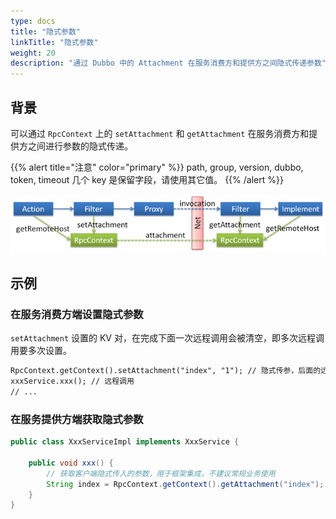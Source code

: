 ```yaml
---
type: docs
title: "隐式参数"
linkTitle: "隐式参数"
weight: 20
description: "通过 Dubbo 中的 Attachment 在服务消费方和提供方之间隐式传递参数"
---
```

## 背景

可以通过 `RpcContext` 上的 `setAttachment` 和 `getAttachment` 在服务消费方和提供方之间进行参数的隐式传递。 

{{% alert title="注意" color="primary" %}}
path, group, version, dubbo, token, timeout 几个 key 是保留字段，请使用其它值。
{{% /alert %}}

![/user-guide/images/context.png](/imgs/user/context.png)

## 示例

### 在服务消费方端设置隐式参数

`setAttachment` 设置的 KV 对，在完成下面一次远程调用会被清空，即多次远程调用要多次设置。

```xml
RpcContext.getContext().setAttachment("index", "1"); // 隐式传参，后面的远程调用都会隐式将这些参数发送到服务器端，类似cookie，用于框架集成，不建议常规业务使用
xxxService.xxx(); // 远程调用
// ...
```

### 在服务提供方端获取隐式参数

```java
public class XxxServiceImpl implements XxxService {
 
    public void xxx() {
        // 获取客户端隐式传入的参数，用于框架集成，不建议常规业务使用
        String index = RpcContext.getContext().getAttachment("index"); 
    }
}
```

